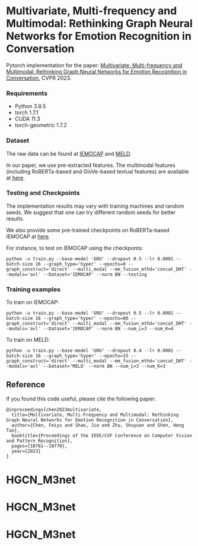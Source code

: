 # Multivariate, Multi-frequency and Multimodal: Rethinking Graph Neural Networks for Emotion Recognition in Conversation

Pytorch implementation for the paper:
[Multivariate, Multi-frequency and Multimodal: Rethinking Graph Neural Networks for Emotion Recognition in Conversation]([https://dl.acm.org/doi/10.1145/3503161.3548399](https://openaccess.thecvf.com/content/CVPR2023/html/Chen_Multivariate_Multi-Frequency_and_Multimodal_Rethinking_Graph_Neural_Networks_for_Emotion_CVPR_2023_paper.html)), CVPR 2023.

### Requirements

- Python 3.8.5
- torch 1.7.1
- CUDA 11.3
- torch-geometric 1.7.2

### Dataset

The raw data can be found at [IEMOCAP](https://sail.usc.edu/iemocap/ "IEMOCAP") and [MELD](https://github.com/SenticNet/MELD "MELD").

In our paper, we use pre-extracted features. The multimodal features (including RoBERTa-based and GloVe-based textual features) are available at [here](https://www.dropbox.com/sh/4b21lympehwdg4l/AADXMURD5uCECN_pvvJpCAy9a?dl=0 "here").

### Testing and Checkpoints

The implementation results may vary with training machines and random seeds. We suggest that one can try different random seeds for better results.

We also provide some pre-trained checkpoints on RoBERTa-based IEMOCAP at [here](https://www.dropbox.com/sh/gd32s36v7l3c3u9/AACOipUURd7gEbEcdYSrmP-0a?dl=0 "here").

For instance, to test on IEMOCAP using the checkponts:

`python -u train.py --base-model 'GRU' --dropout 0.5 --lr 0.0001 --batch-size 16 --graph_type='hyper' --epochs=0 --graph_construct='direct' --multi_modal --mm_fusion_mthd='concat_DHT' --modals='avl' --Dataset='IEMOCAP' --norm BN --testing`

### Training examples

To train on IEMOCAP:

`python -u train.py --base-model 'GRU' --dropout 0.5 --lr 0.0001 --batch-size 16 --graph_type='hyper' --epochs=80 --graph_construct='direct' --multi_modal --mm_fusion_mthd='concat_DHT' --modals='avl' --Dataset='IEMOCAP' --norm BN --num_L=3 --num_K=4`

To train on MELD:

`python -u train.py --base-model 'GRU' --dropout 0.4 --lr 0.0001 --batch-size 16 --graph_type='hyper' --epochs=15 --graph_construct='direct' --multi_modal --mm_fusion_mthd='concat_DHT' --modals='avl' --Dataset='MELD' --norm BN --num_L=3 --num_K=3`

## Reference

If you found this code useful, please cite the following paper:
```
@inproceedings{chen2023multivariate,
  title={Multivariate, Multi-Frequency and Multimodal: Rethinking Graph Neural Networks for Emotion Recognition in Conversation},
  author={Chen, Feiyu and Shao, Jie and Zhu, Shuyuan and Shen, Heng Tao},
  booktitle={Proceedings of the IEEE/CVF Conference on Computer Vision and Pattern Recognition},
  pages={10761--10770},
  year={2023}
}
```
# HGCN_M3net
# HGCN_M3net
# HGCN_M3net
